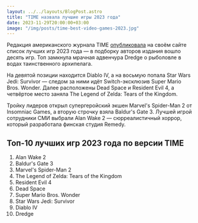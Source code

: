 ```yaml
---
layout: ../../layouts/BlogPost.astro
title: "TIME назвала лучшие игры 2023 года"
date: 2023-11-29T20:00:00+03:00
image: "/img/posts/time-best-video-games-2023.jpg"
---
```


Редакция американского журнала TIME [опубликовала](https://time.com/6340124/best-video-games-2023/) на своём сайте список лучших игр 2023 года — в подборку авторов издания вошло десять игр. Топ замкнула мрачная адвенчура Dredge о рыболовле в водах таинственного архипелага.

На девятой позиции находится Diablo IV, а на восьмую попала Star Wars Jedi: Survivor — следом за ними идёт Switch-эксклюзив Super Mario Bros. Wonder. Далее расположены Dead Space и Resident Evil 4, а четвёртое место заняла The Legend of Zelda: Tears of the Kingdom.

Тройку лидеров открыл супергеройский экшен Marvel's Spider-Man 2 от Insomniac Games, а вторую строчку взяла Baldur's Gate 3. Лучшей игрой сотрудники СМИ выбрали Alan Wake 2 — сюрреалистичный хоррор, который разработала финская студия Remedy.

## Топ-10 лучших игр 2023 года по версии TIME

1.  Alan Wake 2
2.  Baldur's Gate 3
3.  Marvel's Spider-Man 2
4.  The Legend of Zelda: Tears of the Kingdom  
5.  Resident Evil 4  
6.  Dead Space
7.  Super Mario Bros. Wonder  
8.  Star Wars Jedi: Survivor  
9.  Diablo IV  
10.  Dredge